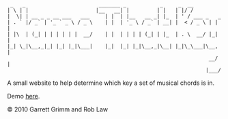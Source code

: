      _   _                        _______ _           _     _  __          
    | \ | |                      |__   __| |         | |   | |/ /          
    |  \| | __ _ _ __ ___   ___     | |  | |__   __ _| |_  | ' / ___ _   _ 
    | . ` |/ _` | '_ ` _ \ / _ \    | |  | '_ \ / _` | __| |  < / _ \ | | |
    | |\  | (_| | | | | | |  __/    | |  | | | | (_| | |_  | . \  __/ |_| |
    |_| \_|\__,_|_| |_| |_|\___|    |_|  |_| |_|\__,_|\__| |_|\_\___|\__, |
                                                                      __/ |
                                                                     |___/ 

A small website to help determine which key a set of musical chords is in.

Demo [here](http://robinator.github.com/namethatkey).

&copy; 2010 Garrett Grimm and Rob Law